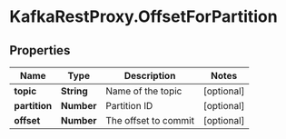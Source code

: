 # KafkaRestProxy.OffsetForPartition

## Properties
Name | Type | Description | Notes
------------ | ------------- | ------------- | -------------
**topic** | **String** | Name of the topic | [optional] 
**partition** | **Number** | Partition ID | [optional] 
**offset** | **Number** | The offset to commit | [optional] 


